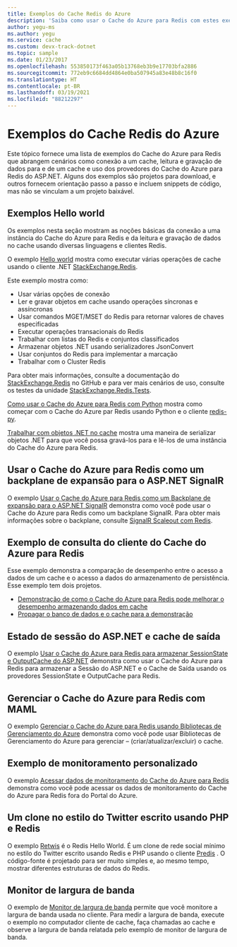 ```yaml
---
title: Exemplos do Cache Redis do Azure
description: 'Saiba como usar o Cache do Azure para Redis com estes exemplos de código: conectando-se a um cache, lendo e gravando dados em um cache, Cache do Azure para Redis do ASP.NET para provedores.'
author: yegu-ms
ms.author: yegu
ms.service: cache
ms.custom: devx-track-dotnet
ms.topic: sample
ms.date: 01/23/2017
ms.openlocfilehash: 553850173f463a05b13768eb3b9e17703bfa2886
ms.sourcegitcommit: 772eb9c6684dd4864e0ba507945a83e48b8c16f0
ms.translationtype: HT
ms.contentlocale: pt-BR
ms.lasthandoff: 03/19/2021
ms.locfileid: "88212297"
---
```

# <a name="azure-cache-for-redis-samples"></a>Exemplos do Cache Redis do Azure
Este tópico fornece uma lista de exemplos do Cache do Azure para Redis que abrangem cenários como conexão a um cache, leitura e gravação de dados para e de um cache e uso dos provedores do Cache do Azure para Redis do ASP.NET. Alguns dos exemplos são projetos para download, e outros fornecem orientação passo a passo e incluem snippets de código, mas não se vinculam a um projeto baixável.

## <a name="hello-world-samples"></a>Exemplos Hello world
Os exemplos nesta seção mostram as noções básicas da conexão a uma instância do Cache do Azure para Redis e da leitura e gravação de dados no cache usando diversas linguagens e clientes Redis.

O exemplo [Hello world](https://github.com/rustd/RedisSamples/tree/master/HelloWorld) mostra como executar várias operações de cache usando o cliente .NET [StackExchange.Redis](https://github.com/StackExchange/StackExchange.Redis).

Este exemplo mostra como:

* Usar várias opções de conexão
* Ler e gravar objetos em cache usando operações síncronas e assíncronas
* Usar comandos MGET/MSET do Redis para retornar valores de chaves especificadas
* Executar operações transacionais do Redis
* Trabalhar com listas do Redis e conjuntos classificados
* Armazenar objetos .NET usando serializadores JsonConvert
* Usar conjuntos do Redis para implementar a marcação
* Trabalhar com o Cluster Redis

Para obter mais informações, consulte a documentação do [StackExchange.Redis](https://github.com/StackExchange/StackExchange.Redis) no GitHub e para ver mais cenários de uso, consulte os testes da unidade [StackExchange.Redis.Tests](https://github.com/StackExchange/StackExchange.Redis/tree/master/tests).

[Como usar o Cache do Azure para Redis com Python](cache-python-get-started.md) mostra como começar com o Cache do Azure par Redis usando Python e o cliente [redis-py](https://github.com/andymccurdy/redis-py).

[Trabalhar com objetos .NET no cache](cache-dotnet-how-to-use-azure-redis-cache.md#work-with-net-objects-in-the-cache) mostra uma maneira de serializar objetos .NET para que você possa gravá-los para e lê-los de uma instância do Cache do Azure para Redis. 

## <a name="use-azure-cache-for-redis-as-a-scale-out-backplane-for-aspnet-signalr"></a>Usar o Cache do Azure para Redis como um backplane de expansão para o ASP.NET SignalR
O exemplo [Usar o Cache do Azure para Redis como um Backplane de expansão para o ASP.NET SignalR](https://github.com/rustd/RedisSamples/tree/master/RedisAsSignalRBackplane) demonstra como você pode usar o Cache do Azure para Redis como um backplane SignalR. Para obter mais informações sobre o backplane, consulte [SignalR Scaleout com Redis](https://www.asp.net/signalr/overview/performance/scaleout-with-redis).

## <a name="azure-cache-for-redis-customer-query-sample"></a>Exemplo de consulta do cliente do Cache do Azure para Redis
Esse exemplo demonstra a comparação de desempenho entre o acesso a dados de um cache e o acesso a dados do armazenamento de persistência. Esse exemplo tem dois projetos.

* [Demonstração de como o Cache do Azure para Redis pode melhorar o desempenho armazenando dados em cache](https://github.com/rustd/RedisSamples/tree/master/RedisCacheCustomerQuerySample)
* [Propagar o banco de dados e o cache para a demonstração](https://github.com/rustd/RedisSamples/tree/master/SeedCacheForCustomerQuerySample)

## <a name="aspnet-session-state-and-output-caching"></a>Estado de sessão do ASP.NET e cache de saída
O exemplo [Usar o Cache do Azure para Redis para armazenar SessionState e OutputCache do ASP.NET](https://github.com/rustd/RedisSamples/tree/master/SessionState_OutputCaching) demonstra como usar o Cache do Azure para Redis para armazenar a Sessão do ASP.NET e o Cache de Saída usando os provedores SessionState e OutputCache para Redis.

## <a name="manage-azure-cache-for-redis-with-maml"></a>Gerenciar o Cache do Azure para Redis com MAML
O exemplo [Gerenciar o Cache do Azure para Redis usando Bibliotecas de Gerenciamento do Azure](https://github.com/rustd/RedisSamples/tree/master/ManageCacheUsingMAML) demonstra como você pode usar Bibliotecas de Gerenciamento do Azure para gerenciar – (criar/atualizar/excluir) o cache. 

## <a name="custom-monitoring-sample"></a>Exemplo de monitoramento personalizado
O exemplo [Acessar dados de monitoramento do Cache do Azure para Redis](https://github.com/rustd/RedisSamples/tree/master/CustomMonitoring) demonstra como você pode acessar os dados de monitoramento do Cache do Azure para Redis fora do Portal do Azure.

## <a name="a-twitter-style-clone-written-using-php-and-redis"></a>Um clone no estilo do Twitter escrito usando PHP e Redis
O exemplo [Retwis](https://github.com/SyntaxC4-MSFT/retwis) é o Redis Hello World. É um clone de rede social mínimo no estilo do Twitter escrito usando Redis e PHP usando o cliente [Predis](https://github.com/nrk/predis) . O código-fonte é projetado para ser muito simples e, ao mesmo tempo, mostrar diferentes estruturas de dados do Redis.

## <a name="bandwidth-monitor"></a>Monitor de largura de banda
O exemplo de [Monitor de largura de banda](https://github.com/JonCole/SampleCode/tree/master/BandWidthMonitor) permite que você monitore a largura de banda usada no cliente. Para medir a largura de banda, execute o exemplo no computador cliente de cache, faça chamadas ao cache e observe a largura de banda relatada pelo exemplo de monitor de largura de banda.
